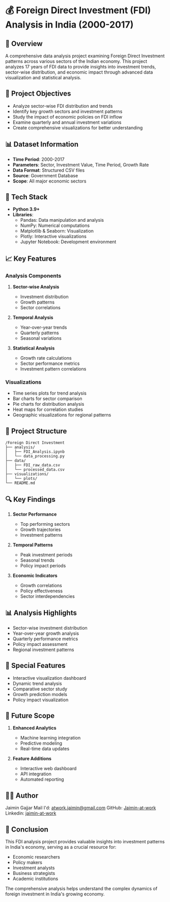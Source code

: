 # 💰 Foreign Direct Investment (FDI) Analysis in India (2000-2017)

## 📌 Overview
A comprehensive data analysis project examining Foreign Direct Investment patterns across various sectors of the Indian economy. This project analyzes 17 years of FDI data to provide insights into investment trends, sector-wise distribution, and economic impact through advanced data visualization and statistical analysis.

## 🎯 Project Objectives
- Analyze sector-wise FDI distribution and trends
- Identify key growth sectors and investment patterns
- Study the impact of economic policies on FDI inflow
- Examine quarterly and annual investment variations
- Create comprehensive visualizations for better understanding

## 📊 Dataset Information
- **Time Period**: 2000-2017
- **Parameters**: Sector, Investment Value, Time Period, Growth Rate
- **Data Format**: Structured CSV files
- **Source**: Government Database
- **Scope**: All major economic sectors

## 🔧 Tech Stack
- **Python 3.9+**
- **Libraries**:
  - Pandas: Data manipulation and analysis
  - NumPy: Numerical computations
  - Matplotlib & Seaborn: Visualization
  - Plotly: Interactive visualizations
  - Jupyter Notebook: Development environment

## 📈 Key Features

### Analysis Components
1. **Sector-wise Analysis**
   - Investment distribution
   - Growth patterns
   - Sector correlations

2. **Temporal Analysis**
   - Year-over-year trends
   - Quarterly patterns
   - Seasonal variations

3. **Statistical Analysis**
   - Growth rate calculations
   - Sector performance metrics
   - Investment pattern correlations

### Visualizations
- Time series plots for trend analysis
- Bar charts for sector comparison
- Pie charts for distribution analysis
- Heat maps for correlation studies
- Geographic visualizations for regional patterns

## 📂 Project Structure
```
/Foreign Direct Investment
├── analysis/
│   ├── FDI_Analysis.ipynb
│   └── data_processing.py
├── data/
│   ├── FDI_raw_data.csv
│   └── processed_data.csv
├── visualizations/
│   └── plots/
└── README.md
```

## 🔍 Key Findings
1. **Sector Performance**
   - Top performing sectors
   - Growth trajectories
   - Investment patterns

2. **Temporal Patterns**
   - Peak investment periods
   - Seasonal trends
   - Policy impact periods

3. **Economic Indicators**
   - Growth correlations
   - Policy effectiveness
   - Sector interdependencies

## 📊 Analysis Highlights
- Sector-wise investment distribution
- Year-over-year growth analysis
- Quarterly performance metrics
- Policy impact assessment
- Regional investment patterns

## 🌟 Special Features
- Interactive visualization dashboard
- Dynamic trend analysis
- Comparative sector study
- Growth prediction models
- Policy impact visualization

## 🚀 Future Scope
1. **Enhanced Analytics**
   - Machine learning integration
   - Predictive modeling
   - Real-time data updates

2. **Feature Additions**
   - Interactive web dashboard
   - API integration
   - Automated reporting

## 👨‍💻 Author
Jaimin Gajjar
Mail I'd: atwork.jaimin@gmail.com
GitHub: [Jaimin-at-work](https://github.com/Jaimin-at-work)
Linkedin: [jaimin-at-work](https://www.linkedin.com/in/jaimin-at-work/)

## 📝 Conclusion
This FDI analysis project provides valuable insights into investment patterns in India's economy, serving as a crucial resource for:
- Economic researchers
- Policy makers
- Investment analysts
- Business strategists
- Academic institutions

The comprehensive analysis helps understand the complex dynamics of foreign investment in India's growing economy.
